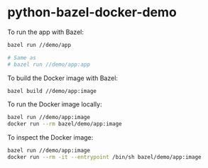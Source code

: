 # python-bazel-docker-demo

To run the app with Bazel:

```bash
bazel run //demo/app

# Same as
# bazel run //demo/app:app
```

To build the Docker image with Bazel:

```bash
bazel build //demo/app:image
```

To run the Docker image locally:

```bash
bazel run //demo/app:image
docker run --rm bazel/demo/app:image
```

To inspect the Docker image:

```bash
bazel run //demo/app:image
docker run --rm -it --entrypoint /bin/sh bazel/demo/app:image
```
